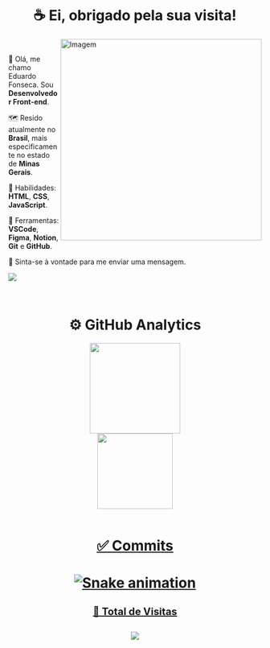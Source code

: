 <div align="center">
    <h1>☕ Ei, obrigado pela sua visita!</h1>
</div>
<div>
    <img align="right" src="https://raw.githubusercontent.com/MicaelliMedeiros/micaellimedeiros/master/image/computer-illustration.png" alt="Imagem" min-width="400px" max-width="400px" width="400px" align="right">
    <div align="left"><br>
        <p>📌 Olá, me chamo Eduardo Fonseca. Sou <strong>Desenvolvedor Front-end</strong>.</p>
        <p>🗺️ Resido atualmente no <strong>Brasil</strong>, mais especificamente no estado de <strong>Minas Gerais</strong>.</p>
        <p>🧠 Habilidades: <strong>HTML</strong>, <strong>CSS</strong>, <strong>JavaScript</strong>.</p>
        <p>💼 Ferramentas: <strong>VSCode</strong>, <strong>Figma</strong>, <strong>Notion</strong>, <strong>Git</strong> e <strong>GitHub</strong>.<p>
        <p>💌 Sinta-se à vontade para me enviar uma mensagem.</p>
        <p align="left">
        <a href="https://linktr.ee/eduardzs" alt="Linktree">
        <img src="https://img.shields.io/badge/linktree-1de9b6?style=for-the-badge&logo=linktree&logoColor=white"/></a>
     </div>
</div><br>

<div align="center">
    <h1>⚙️ GitHub Analytics</h1>
    <div align="center">
        <a href="https://github.com/eduardzs">
        <img height="180em" src="https://github-readme-stats.vercel.app/api?username=eduardzs&show_icons=true&theme=dracula&include_all_commits=true&count_private=true&title_color=00FFFF&icon_color=00FFFF&border_color=00FFFF"><br>
        <img height="150em" src="https://github-readme-stats.vercel.app/api/top-langs/?username=eduardzs&layout=compact&langs_count=7&theme=dracula&title_color=00FFFF&icon_color=00FFFF&border_color=00FFFF">
    </div>
</div>

<div align="center"><br>
    <h1>✅ Commits<h1>
        
![Snake animation](https://github.com/eduardzs/eduardzs/blob/output/github-contribution-grid-snake.svg)

<p style="font-size: 20px;">🔎 Total de Visitas<p>
<img alingn="center" src="https://profile-counter.glitch.me/eduardzs/count.svg"/>
</div>
        
